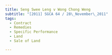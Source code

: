 ```yaml
---
title: Seng Swee Leng v Wong Chong Weng 
subtitle: "[2011] SGCA 64 / 28\_November\_2011"
tags:
  - Contract
  - Remedies
  - Specific Performance
  - Land
  - Sale of Land

---
```


